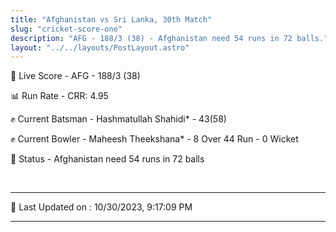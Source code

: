 ```yaml
---
title: "Afghanistan vs Sri Lanka, 30th Match"
slug: "cricket-score-one"
description: "AFG - 188/3 (38) - Afghanistan need 54 runs in 72 balls."
layout: "../../layouts/PostLayout.astro"
---
```


🔴 Live Score - AFG - 188/3 (38)  

📊 Run Rate - CRR: 4.95  

✊ Current Batsman - Hashmatullah Shahidi* - 43(58)  

✊ Current Bowler - Maheesh Theekshana* - 8 Over 44 Run - 0 Wicket  

📑 Status - Afghanistan need 54 runs in 72 balls

<br />

***

📝 Last Updated on : 10/30/2023, 9:17:09 PM

***

